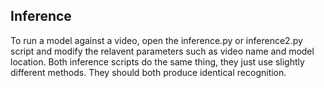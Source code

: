 ## Inference

To run a model against a video, open the inference.py or inference2.py script and modify the relavent parameters such as video name and model location.
Both inference scripts do the same thing, they just use slightly different methods. They should both produce identical recognition.